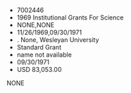* 7002446
* 1969 Institutional Grants For Science
* NONE,NONE
* 11/26/1969,09/30/1971
* . None, Wesleyan University
* Standard Grant
* name not available
* 09/30/1971
* USD 83,053.00

NONE